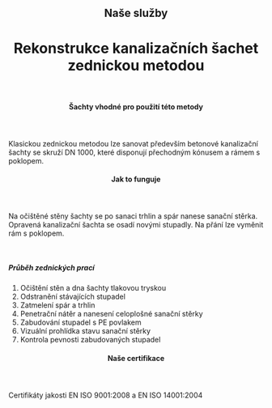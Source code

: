 <header class="page-header page-header--centered">
    <h2 class="page-header__subtitle">Naše služby</h2>
    <h1 class="page-header__title">Rekonstrukce kanalizačních šachet<br>zednickou metodou</h1>
</header>

<section class="section section--wide section--centered">
    <InfoBox
      title="Bezvýkopová rekonstrukce kanalizačních šachet pomocí zednické metody"
      text="Kanalizační šachtu je možné opravit také prostřednictvím klasické zednické práce. Tato metoda se hodí zejména pro sanaci betonových kanalizačních šachet se skruží DN 1000, které mají přechodový kónus a rám s poklopem."
      imageUrl="/img/sluzby/revizni-sachty/zednicka-metoda/1.png"
      :imageLeft="true"
      :imageBig="true"
      :isBlue="true"
    />
</section>

<header class="page-header page-header--centered page-header--bottom-margin-small">
    <h4 class="page-header__paragraph-title">Šachty vhodné pro použití této metody</h4>
</header>

<section class="page-paragraph page-paragraph--with-title">
    <main class="page-paragraph__content">
        <p class="page-paragraph__text">Klasickou zednickou metodou lze sanovat především betonové kanalizační šachty se skruží DN 1000, které disponují přechodným kónusem a rámem s poklopem.</p>
    </main>
</section>

<header class="page-header page-header--centered page-header--bottom-margin-small">
    <h4 class="page-header__paragraph-title">Jak to funguje</h4>
</header>

<section class="page-paragraph page-paragraph--with-title">
    <main class="page-paragraph__content">
        <p class="page-paragraph__text">Na očištěné stěny šachty se po sanaci trhlin a spár nanese sanační stěrka. Opravená kanalizační šachta se osadí novými stupadly. Na přání lze vyměnit rám s poklopem.</p>
    </main>
</section>

<section class="image-preview image-preview--double">
    <main class="image-preview__content">
        <img class="image-preview__img" src="/img/sluzby/revizni-sachty/zednicka-metoda/2.png" alt=""/>
        <img class="image-preview__img" src="/img/sluzby/revizni-sachty/zednicka-metoda/3.png" alt=""/>
    </main>
</section>

<section class="list list--numbers">
    <main class="list__content">
        <h5 class="list__header">Průběh zednických prací</h5>
        <ol class="list__list">
            <li class="list__item">Očištění stěn a dna šachty tlakovou tryskou</li>
            <li class="list__item">Odstranění stávajících stupadel</li>
            <li class="list__item">Zatmelení spár a trhlin</li>
            <li class="list__item">Penetrační nátěr a nanesení celoplošné sanační stěrky</li>
            <li class="list__item">Zabudování stupadel s PE povlakem</li>
            <li class="list__item">Vizuální prohlídka stavu sanační stěrky</li>
            <li class="list__item">Kontrola pevnosti zabudovaných stupadel</li>
        </ol>
    </main>
</section>

<header class="page-header page-header--centered page-header--bottom-margin-small">
    <h4 class="page-header__paragraph-title">Naše certifikace</h4>
</header>

<section class="page-paragraph page-paragraph--with-title">
    <main class="page-paragraph__content">
        <p class="page-paragraph__text">Certifikáty jakosti EN ISO 9001:2008 a EN ISO 14001:2004</p>
    </main>
</section>

<Contact/>